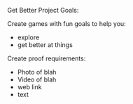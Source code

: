 Get Better Project Goals:

Create games with fun goals to help you:
  - explore
  - get better at things

Create proof requirements:
  - Photo of blah
  - Video of blah
  - web link
  - text
